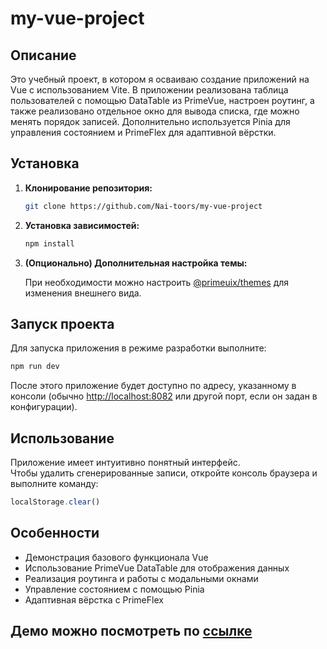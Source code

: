 # my-vue-project

## Описание

Это учебный проект, в котором я осваиваю создание приложений на Vue с использованием Vite. В приложении реализована таблица пользователей с помощью DataTable из PrimeVue, настроен роутинг, а также реализовано отдельное окно для вывода списка, где можно менять порядок записей. Дополнительно используется Pinia для управления состоянием и PrimeFlex для адаптивной вёрстки.

## Установка

1. **Клонирование репозитория:**

   ```bash
   git clone https://github.com/Nai-toors/my-vue-project
   ```

2. **Установка зависимостей:**

   ```bash
   npm install
   ```

3. **(Опционально) Дополнительная настройка темы:**

   При необходимости можно настроить [@primeuix/themes](https://www.primefaces.org/primevue/showcase/#/setup) для изменения внешнего вида.

## Запуск проекта

Для запуска приложения в режиме разработки выполните:

```bash
npm run dev
```

После этого приложение будет доступно по адресу, указанному в консоли (обычно [http://localhost:8082](http://localhost:8082) или другой порт, если он задан в конфигурации).

## Использование

Приложение имеет интуитивно понятный интерфейс.  
Чтобы удалить сгенерированные записи, откройте консоль браузера и выполните команду:

```js
localStorage.clear()
```

## Особенности

- Демонстрация базового функционала Vue
- Использование PrimeVue DataTable для отображения данных
- Реализация роутинга и работы с модальными окнами
- Управление состоянием с помощью Pinia
- Адаптивная вёрстка с PrimeFlex

## Демо можно посмотреть по [ссылке](https://my-vue-project-beta.vercel.app/)
